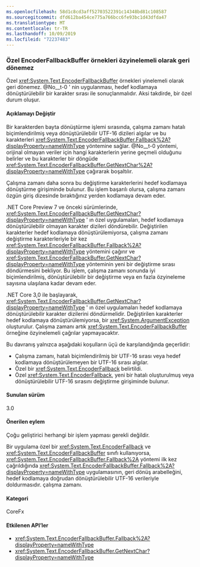 ```yaml
---
ms.openlocfilehash: 58d1c8cd3aff52703522391c14348bd81c108587
ms.sourcegitcommit: dfd612ba454ce775a766bcc6fe93bc1d43dfda47
ms.translationtype: MT
ms.contentlocale: tr-TR
ms.lasthandoff: 10/09/2019
ms.locfileid: "72237483"
---
```

### <a name="custom-encoderfallbackbuffer-instances-cannot-fall-back-recursively"></a>Özel EncoderFallbackBuffer örnekleri özyinelemeli olarak geri dönemez

Özel <xref:System.Text.EncoderFallbackBuffer> örnekleri yinelemeli olarak geri dönemez. @No__t-0 ' nin uygulanması, hedef kodlamaya dönüştürülebilir bir karakter sırası ile sonuçlanmalıdır. Aksi takdirde, bir özel durum oluşur.

#### <a name="change-description"></a>Açıklamayı Değiştir

Bir karakterden bayta dönüştürme işlemi sırasında, çalışma zamanı hatalı biçimlendirilmiş veya dönüştürülebilir UTF-16 dizileri algılar ve bu karakterleri <xref:System.Text.EncoderFallbackBuffer.Fallback%2A?displayProperty=nameWithType> yöntemine sağlar. @No__t-0 yöntemi, orijinal olmayan veriler için hangi karakterlerin yerine geçmeli olduğunu belirler ve bu karakterler bir döngüde <xref:System.Text.EncoderFallbackBuffer.GetNextChar%2A?displayProperty=nameWithType> çağırarak boşaltılır.

Çalışma zamanı daha sonra bu değiştirme karakterlerini hedef kodlamaya dönüştürme girişiminde bulunur. Bu işlem başarılı olursa, çalışma zamanı özgün giriş dizesinde bıraktığınız yerden kodlamaya devam eder.

.NET Core Preview 7 ve önceki sürümlerinde, <xref:System.Text.EncoderFallbackBuffer.GetNextChar?displayProperty=nameWithType> ' ın özel uygulamaları, hedef kodlamaya dönüştürülebilir olmayan karakter dizileri döndürebilir. Değiştirilen karakterler hedef kodlamaya dönüştürülemiyorsa, çalışma zamanı değiştirme karakterleriyle bir kez <xref:System.Text.EncoderFallbackBuffer.Fallback%2A?displayProperty=nameWithType> yöntemini çağırır ve <xref:System.Text.EncoderFallbackBuffer.GetNextChar?displayProperty=nameWithType> yönteminin yeni bir değiştirme sırası döndürmesini bekliyor. Bu işlem, çalışma zamanı sonunda iyi biçimlendirilmiş, dönüştürülebilir bir değiştirme veya en fazla özyineleme sayısına ulaşılana kadar devam eder.

.NET Core 3,0 ile başlayarak, <xref:System.Text.EncoderFallbackBuffer.GetNextChar?displayProperty=nameWithType> ' ın özel uygulamaları hedef kodlamaya dönüştürülebilir karakter dizilerini döndürmelidir. Değiştirilen karakterler hedef kodlamaya dönüştürülemiyorsa, bir <xref:System.ArgumentException> oluşturulur. Çalışma zamanı artık <xref:System.Text.EncoderFallbackBuffer> örneğine özyinelemeli çağrılar yapmayacaktır.

Bu davranış yalnızca aşağıdaki koşulların üçü de karşılandığında geçerlidir:

- Çalışma zamanı, hatalı biçimlendirilmiş bir UTF-16 sırası veya hedef kodlamaya dönüştürülemeyen bir UTF-16 sırası algılar.
- Özel bir <xref:System.Text.EncoderFallback> belirtildi.
- Özel <xref:System.Text.EncoderFallback>, yeni bir hatalı oluşturulmuş veya dönüştürülebilir UTF-16 sırasını değiştirme girişiminde bulunur.

#### <a name="version-introduced"></a>Sunulan sürüm

3.0

#### <a name="recommended-action"></a>Önerilen eylem

Çoğu geliştirici herhangi bir işlem yapması gerekli değildir.

Bir uygulama özel bir <xref:System.Text.EncoderFallback> ve <xref:System.Text.EncoderFallbackBuffer> sınıfı kullanıyorsa, <xref:System.Text.EncoderFallbackBuffer.Fallback%2A> yöntemi ilk kez çağrıldığında <xref:System.Text.EncoderFallbackBuffer.Fallback%2A?displayProperty=nameWithType> uygulamasının, geri dönüş arabelleğini, hedef kodlamaya doğrudan dönüştürülebilir UTF-16 verileriyle doldurmasıdır. çalışma zamanı.

#### <a name="category"></a>Kategori

CoreFx

#### <a name="affected-apis"></a>Etkilenen API’ler

- <xref:System.Text.EncoderFallbackBuffer.Fallback%2A?displayProperty=nameWithType>
- <xref:System.Text.EncoderFallbackBuffer.GetNextChar?displayProperty=nameWithType>

<!--

### Affected APIs

- `Overload:System.Text.EncoderFallbackBuffer.Fallback`
- `M:System.Text.EncoderFallbackBuffer.GetNextChar`

-->
